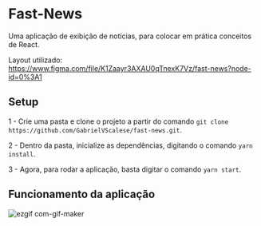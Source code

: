 # Fast-News

Uma aplicação de exibição de notícias, para colocar em prática conceitos de React.

Layout utilizado: https://www.figma.com/file/K1Zaayr3AXAU0qTnexK7Vz/fast-news?node-id=0%3A1

## Setup

1 - Crie uma pasta e clone o projeto a partir do comando `git clone https://github.com/GabrielVScalese/fast-news.git`.

2 - Dentro da pasta, inicialize as dependências, digitando o comando `yarn install`.

3 - Agora, para rodar a aplicação, basta digitar o comando `yarn start`.

## Funcionamento da aplicação

![ezgif com-gif-maker](https://user-images.githubusercontent.com/57220669/137600487-898b8c69-3b96-4c53-950f-9a16de9df0cf.gif)
